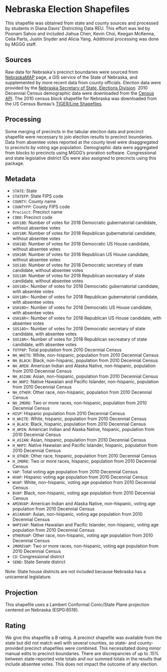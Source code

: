 # Nebraska Election Shapefiles
This shapefile was obtained from state and county sources and processed by students in Diana Davis' Districting Data REU. This effort was led by Poonam Sahoo and included Jiahua Chen, Kevin Choi, Keegan McKenna, Celia Parts, Justin Snyder and Alicia Yang. Additional processing was done by MGGG staff.

## Sources
Raw data for Nebraska's precinct boundaries were sourced from [NebraskaMAP](https://www.nebraskamap.gov/datasets/voting-districts) page, a GIS service of the State of Nebraska, and supplemented by more recent data from county officials. Election data were provided by the [Nebraska Secretary of State, Elections Division](https://sos.nebraska.gov/elections/elections-division). 2010 Decennial Census demographic data were downloaded from the [Census API](https://api.census.gov/data/2010/dec/sf1). The 2010 census block shapefile for Nebraska was downloaded from the US Census Bureau’s [TIGER/Line Shapefiles](https://www.census.gov/geographies/mapping-files/time-series/geo/tiger-line-file.html).

## Processing
Some merging of precincts in the tabular election data and precinct shapefile were necessary to join election results to precinct boundaries. Data from absentee votes reported at the county level were disaggregated to precincts by voting age population. Demographic data were aggregated from blocks to precincts using MGGG’s proration software. Congressional and state legislative district IDs were also assigned to precincts using this package.

## Metadata
* `STATE`: State
* `STATEFP`: State FIPS code
* `COUNTY`: County name
* `COUNTYFP`: County FIPS code
* `Precinct`: Precinct name
* `CODE`: Precinct code
* `GOV18D`: Number of votes for 2018 Democratic gubernatorial candidate, without absentee votes
* `GOV18R`: Number of votes for 2018 Republican gubernatorial candidate, without absentee votes
*	`USH18D`: Number of votes for 2018 Democratic US House candidate, without absentee votes
*	`USH18R`: Number of votes for 2018 Republican US House candidate, without absentee votes
*	`SOS18D`: Number of votes for 2018 Democratic secretary of state candidate, without absentee votes
*	`SOS18R`: Number of votes for 2018 Republican secreatary of state candidate, without absentee votes
* `GOV18D+`: Number of votes for 2018 Democratic gubernatorial candidate, with absentee votes
* `GOV18R+`: Number of votes for 2018 Republican gubernatorial candidate, with absentee votes
*	`USH18D+`: Number of votes for 2018 Democratic US House candidate, with absentee votes
*	`USH18R+`: Number of votes for 2018 Republican US House candidate, with absentee votes
*	`SOS18D+`: Number of votes for 2018 Democratic secretary of state candidate, with absentee votes
*	`SOS18R+`: Number of votes for 2018 Republican secreatary of state candidate, with absentee votes
* `TOTPOP`: Total population from 2010 Decennial Census
* `NH_WHITE`: White, non-hispanic, population from 2010 Decennial Census
* `NH_BLACK`: Black, non-hispanic, population from 2010 Decennial Census
* `NH_AMIN`: American Indian and Alaska Native, non-hispanic, population from 2010 Decennial Census
* `NH_ASIAN`: Asian, non-hispanic, population from 2010 Decennial Census
* `NH_NHPI`: Native Hawaiian and Pacific Islander, non-hispanic, population from 2010 Decennial Census
* `NH_OTHER`: Other race, non-hispanic, population from 2010 Decennial Census
* `NH_2MORE`: Two or more races, non-hispanic, population from 2010 Decennial Census
* `HISP`: Hispanic population from 2010 Decennial Census
* `H_WHITE`: White, hispanic, population from 2010 Decennial Census
* `H_BLACK`: Black, hispanic, population from 2010 Decennial Census
* `H_AMIN`: American Indian and Alaska Native, hispanic, population from 2010 Decennial Census
* `H_ASIAN`: Asian, hispanic, population from 2010 Decennial Census
* `H_NHPI`: Native Hawaiian and Pacific Islander, hispanic, population from 2010 Decennial Census
* `H_OTHER`: Other race, hispanic, population from 2010 Decennial Census
* `H_2MORE`: Two or more races, hispanic, population from 2010 Decennial Census
* `VAP`: Total voting age population from 2010 Decennial Census
* `HVAP`: Hispanic voting age population from 2010 Decennial Census
* `WVAP`: White, non-hispanic, voting age population from 2010 Decennial Census
* `BVAP`: Black, non-hispanic, voting age population from 2010 Decennial Census
* `AMINVAP`: American Indian and Alaska Native, non-hispanic, voting age population from 2010 Decennial Census
* `ASIANVAP`: Asian, non-hispanic, voting age population from 2010 Decennial Census
* `NHPIVAP`: Native Hawaiian and Pacific Islander, non-hispanic, voting age population from 2010 Decennial Census
* `OTHERVAP`: Other race, non-hispanic, voting age population from 2010 Decennial Census
* `2MOREVAP`: Two or more races, non-hispanic, voting age population from 2010 Decennial Census
* `CD`: Congressional district
* `SEND`: State Senate district

Note: State house districts are not included because Nebraska has a unicameral legislature.

## Projection
This shapefile uses a Lambert Conformal Conic/State Plane projection centered on Nebraska (ESPG:6516).

## Rating
We give this shapefile a B rating. A precinct shapefile was available from the state but did not match well with several counties, so state- and county-provided precinct shapefiles were combined. This necessitated doing minor manual edits to precinct boundaries. There are discrepancies of up to .15% between state-reported vote totals and our summed totals in the results that include absentee votes. This does not impact the outcome of any election.
